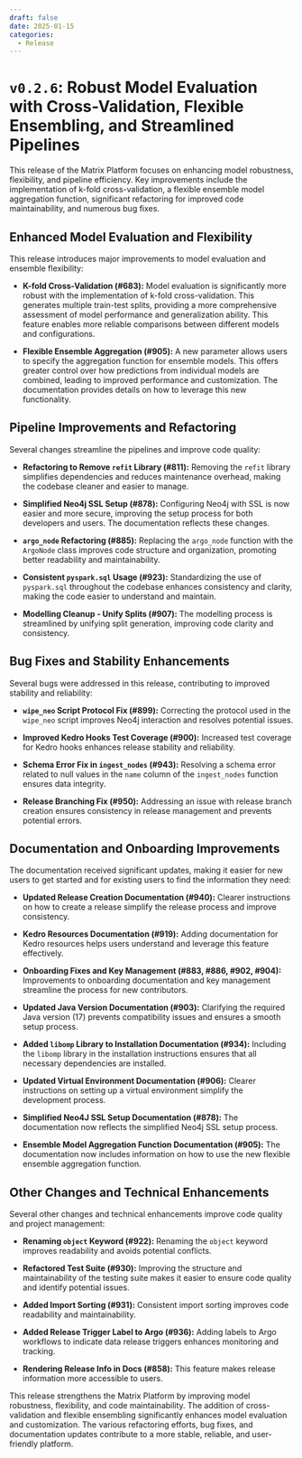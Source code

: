 ```yaml
---
draft: false
date: 2025-01-15
categories:
  - Release
---
```

# `v0.2.6`: Robust Model Evaluation with Cross-Validation, Flexible Ensembling, and Streamlined Pipelines

This release of the Matrix Platform focuses on enhancing model robustness, flexibility, and pipeline efficiency.  Key improvements include the implementation of k-fold cross-validation, a flexible ensemble model aggregation function, significant refactoring for improved code maintainability, and numerous bug fixes.

<!-- more -->

## Enhanced Model Evaluation and Flexibility

This release introduces major improvements to model evaluation and ensemble flexibility:

* **K-fold Cross-Validation (#683):**  Model evaluation is significantly more robust with the implementation of k-fold cross-validation. This generates multiple train-test splits, providing a more comprehensive assessment of model performance and generalization ability.  This feature enables more reliable comparisons between different models and configurations.

* **Flexible Ensemble Aggregation (#905):** A new parameter allows users to specify the aggregation function for ensemble models. This offers greater control over how predictions from individual models are combined, leading to improved performance and customization. The documentation provides details on how to leverage this new functionality.

## Pipeline Improvements and Refactoring

Several changes streamline the pipelines and improve code quality:

* **Refactoring to Remove `refit` Library (#811):** Removing the `refit` library simplifies dependencies and reduces maintenance overhead, making the codebase cleaner and easier to manage.

* **Simplified Neo4j SSL Setup (#878):**  Configuring Neo4j with SSL is now easier and more secure, improving the setup process for both developers and users. The documentation reflects these changes.

* **`argo_node` Refactoring (#885):**  Replacing the `argo_node` function with the `ArgoNode` class improves code structure and organization, promoting better readability and maintainability.

* **Consistent `pyspark.sql` Usage (#923):**  Standardizing the use of `pyspark.sql` throughout the codebase enhances consistency and clarity, making the code easier to understand and maintain.

* **Modelling Cleanup - Unify Splits (#907):**  The modelling process is streamlined by unifying split generation, improving code clarity and consistency.

## Bug Fixes and Stability Enhancements

Several bugs were addressed in this release, contributing to improved stability and reliability:

* **`wipe_neo` Script Protocol Fix (#899):**  Correcting the protocol used in the `wipe_neo` script improves Neo4j interaction and resolves potential issues.

* **Improved Kedro Hooks Test Coverage (#900):**  Increased test coverage for Kedro hooks enhances release stability and reliability.

* **Schema Error Fix in `ingest_nodes` (#943):**  Resolving a schema error related to null values in the `name` column of the `ingest_nodes` function ensures data integrity.

* **Release Branching Fix (#950):** Addressing an issue with release branch creation ensures consistency in release management and prevents potential errors.

## Documentation and Onboarding Improvements

The documentation received significant updates, making it easier for new users to get started and for existing users to find the information they need:

* **Updated Release Creation Documentation (#940):**  Clearer instructions on how to create a release simplify the release process and improve consistency.

* **Kedro Resources Documentation (#919):**  Adding documentation for Kedro resources helps users understand and leverage this feature effectively.

* **Onboarding Fixes and Key Management (#883, #886, #902, #904):**  Improvements to onboarding documentation and key management streamline the process for new contributors.

* **Updated Java Version Documentation (#903):**  Clarifying the required Java version (17) prevents compatibility issues and ensures a smooth setup process.

* **Added `libomp` Library to Installation Documentation (#934):**  Including the `libomp` library in the installation instructions ensures that all necessary dependencies are installed.

* **Updated Virtual Environment Documentation (#906):**  Clearer instructions on setting up a virtual environment simplify the development process.

* **Simplified Neo4J SSL Setup Documentation (#878):**  The documentation now reflects the simplified Neo4j SSL setup process.

* **Ensemble Model Aggregation Function Documentation (#905):**  The documentation now includes information on how to use the new flexible ensemble aggregation function.

## Other Changes and Technical Enhancements

Several other changes and technical enhancements improve code quality and project management:

* **Renaming `object` Keyword (#922):**  Renaming the `object` keyword improves readability and avoids potential conflicts.

* **Refactored Test Suite (#930):**  Improving the structure and maintainability of the testing suite makes it easier to ensure code quality and identify potential issues.

* **Added Import Sorting (#931):**  Consistent import sorting improves code readability and maintainability.

* **Added Release Trigger Label to Argo (#936):**  Adding labels to Argo workflows to indicate data release triggers enhances monitoring and tracking.

* **Rendering Release Info in Docs (#858):**  This feature makes release information more accessible to users.


This release strengthens the Matrix Platform by improving model robustness, flexibility, and code maintainability.  The addition of cross-validation and flexible ensembling significantly enhances model evaluation and customization. The various refactoring efforts, bug fixes, and documentation updates contribute to a more stable, reliable, and user-friendly platform.
